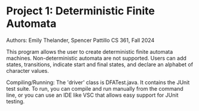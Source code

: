 # Project 1: Deterministic Finite Automata
Authors: Emily Thelander, Spencer Pattillo
CS 361, Fall 2024

This program allows the user to create deterministic finite automata machines. Non-deterministic automata are not supported.
Users can add states, transitions, indicate start and final states, and declare an alphabet of character values.

Compiling/Running:
The 'driver' class is DFATest.java. It contains the JUnit test suite. To run, you can compile and run manually from
the command line, or you can use an IDE like VSC that allows easy support for JUnit testing. 

